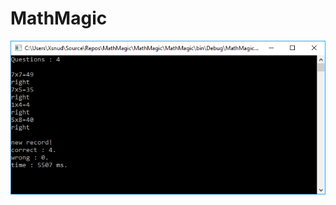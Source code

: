 # MathMagic
![alt MathMagic's UI](https://github.com/Peonsson/MathMagic/blob/master/MathMagic/MathMagic/res/Console.PNG)
